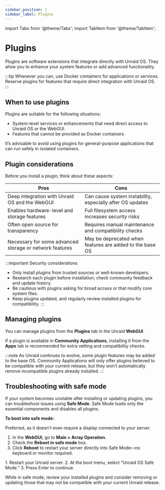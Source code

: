 ```yaml
---
sidebar_position: 1
sidebar_label: Plugins
---
```


import Tabs from '@theme/Tabs';
import TabItem from '@theme/TabItem';

# Plugins

Plugins are software extensions that integrate directly with Unraid OS. They allow you to enhance your system features or add advanced functionality.

:::tip
Whenever you can, use Docker containers for applications or services. Reserve plugins for features that require direct integration with Unraid OS.
:::

## When to use plugins

Plugins are suitable for the following situations:

- System-level services or enhancements that need direct access to Unraid OS or the WebGUI.
- Features that cannot be provided as Docker containers.

It’s advisable to avoid using plugins for general-purpose applications that can run safely in isolated containers.

## Plugin considerations

Before you install a plugin, think about these aspects:

| Pros                                                      | Cons                                                                 |
|-----------------------------------------------------------|----------------------------------------------------------------------|
| Deep integration with Unraid OS and the WebGUI       | Can cause system instability, especially after OS updates            |
| Enables hardware-level and storage features                | Full filesystem access increases security risks                      |
| Often open source for transparency                        | Requires manual maintenance and compatibility checks                 |
| Necessary for some advanced storage or network features    | May be deprecated when features are added to the base OS            |

:::important Security considerations

- Only install plugins from trusted sources or well-known developers.
- Research each plugin before installation; check community feedback and update history.
- Be cautious with plugins asking for broad access or that modify core system files.
- Keep plugins updated, and regularly review installed plugins for compatibility.
:::

## Managing plugins

You can manage plugins from the **Plugins** tab in the Unraid **WebGUI**.

If a plugin is available in **Community Applications**, installing it from the **Apps** tab is recommended for extra vetting and compatibility checks.

:::note
As Unraid continues to evolve, some plugin features may be added to the base OS. Community Applications will only offer plugins believed to be compatible with your current release, but they won’t automatically remove incompatible plugins already installed.
:::

## Troubleshooting with safe mode

If your system becomes unstable after installing or updating plugins, you can troubleshoot issues using **Safe Mode**. Safe Mode loads only the essential components and disables all plugins.

**To boot into safe mode:**

<Tabs>
  <TabItem value="preferred" label="Preferred method" default>
Preferred, as it doesn't even require a display connected to your server.

1. In the **WebGUI**, go to **Main > Array Operation**.
2. Check the **Reboot in safe mode** box.
3. Click **Reboot** to restart your server directly into Safe Mode—no keyboard or monitor required.

  </TabItem>
  <TabItem value="alternative" label="Alternative method">
1. Restart your Unraid server.
2. At the boot menu, select “Unraid OS Safe Mode.”
3. Press Enter to continue.
 </TabItem>
</Tabs>

While in safe mode, review your installed plugins and consider removing or updating those that may not be compatible with your current Unraid release.
